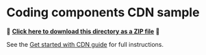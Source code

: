 # Coding components CDN sample

📁 **[Click here to download this directory as a ZIP file](https://esri.github.io/jsapi-resources/zips/coding-components-sample-cdn.zip)** 📁

See the [Get started with CDN guide](https://developers.arcgis.com/javascript/latest/get-started/#cdn) for full instructions.
